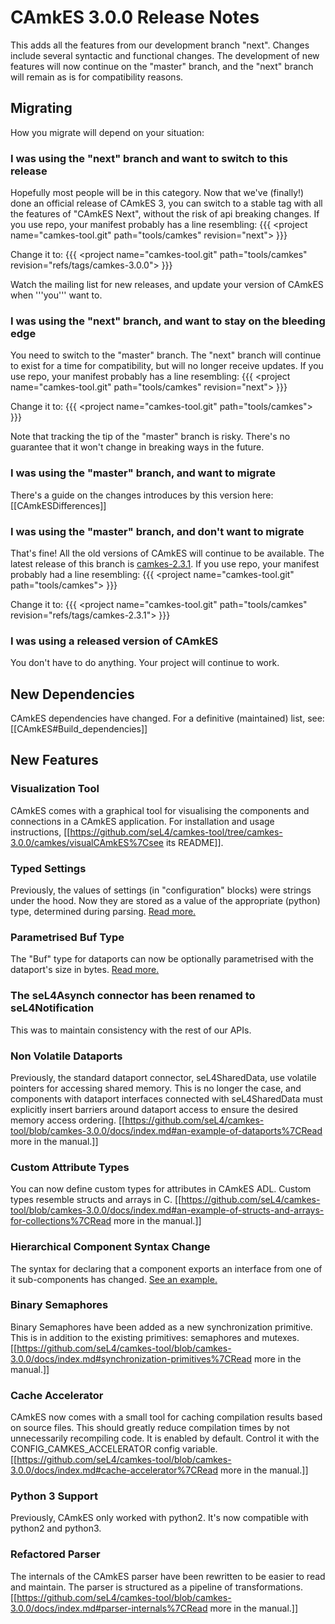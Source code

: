 # CAmkES 3.0.0 Release Notes


This adds all the features from our development branch "next". Changes
include several syntactic and functional changes. The development of new
features will now continue on the "master" branch, and the "next" branch
will remain as is for compatibility reasons.

## Migrating


How you migrate will depend on your situation:

### I was using the "next" branch and want to switch to this release


Hopefully most people will be in this category. Now that we've
(finally!) done an official release of CAmkES 3, you can switch to a
stable tag with all the features of "CAmkES Next", without the risk of
api breaking changes. If you use repo, your manifest probably has a line
resembling: {{{ &lt;project name="camkes-tool.git" path="tools/camkes"
revision="next"&gt; }}}

Change it to: {{{ &lt;project name="camkes-tool.git" path="tools/camkes"
revision="refs/tags/camkes-3.0.0"&gt; }}}

Watch the mailing list for new releases, and update your version of
CAmkES when '''you''' want to.

### I was using the "next" branch, and want to stay on the bleeding edge

You need to switch to the "master" branch. The "next" branch will
continue to exist for a time for compatibility, but will no longer
receive updates. If you use repo, your manifest probably has a line
resembling: {{{ &lt;project name="camkes-tool.git" path="tools/camkes"
revision="next"&gt; }}}

Change it to: {{{ &lt;project name="camkes-tool.git"
path="tools/camkes"&gt; }}}

Note that tracking the tip of the "master" branch is risky. There's no
guarantee that it won't change in breaking ways in the future.

### I was using the "master" branch, and want to migrate


There's a guide on the changes introduces by this version here:
\[\[CAmkESDifferences\]\]

### I was using the "master" branch, and don't want to migrate


That's fine! All the old versions of CAmkES will continue to be
available. The latest release of this branch is
[camkes-2.3.1](https://github.com/seL4/camkes-tool/releases/tag/camkes-2.3.1).
If you use repo, your manifest probably had a line resembling: {{{
&lt;project name="camkes-tool.git" path="tools/camkes"&gt; }}}

Change it to: {{{ &lt;project name="camkes-tool.git" path="tools/camkes"
revision="refs/tags/camkes-2.3.1"&gt; }}}

### I was using a released version of CAmkES


You don't have to do anything. Your project will continue to work.

## New Dependencies


CAmkES dependencies have changed. For a definitive (maintained) list,
see: \[\[CAmkES\#Build\_dependencies\]\]

## New Features


### Visualization Tool


CAmkES comes with a graphical tool for visualising the components and
connections in a CAmkES application. For installation and usage
instructions,
\[\[<https://github.com/seL4/camkes-tool/tree/camkes-3.0.0/camkes/visualCAmkES%7Csee>
its README\]\].

### Typed Settings


Previously, the values of settings (in "configuration" blocks) were
strings under the hood. Now they are stored as a value of the
appropriate (python) type, determined during parsing.
[Read more.](CAmkESDifferences\#Rich\_Types\_for\_Settings)

### Parametrised Buf Type


The "Buf" type for dataports can now be optionally parametrised with the
dataport's size in bytes.
[Read more.](CAmkESDifferences\#Parametrised\_Buf\_Type)

### The seL4Asynch connector has been renamed to seL4Notification


This was to maintain consistency with the rest of our APIs.

### Non Volatile Dataports


Previously, the standard dataport connector, seL4SharedData, use
volatile pointers for accessing shared memory. This is no longer the
case, and components with dataport interfaces connected with
seL4SharedData must explicitly insert barriers around dataport access to
ensure the desired memory access ordering.
\[\[<https://github.com/seL4/camkes-tool/blob/camkes-3.0.0/docs/index.md#an-example-of-dataports%7CRead>
more in the manual.\]\]

### Custom Attribute Types


You can now define custom types for attributes in CAmkES ADL. Custom
types resemble structs and arrays in C.
\[\[<https://github.com/seL4/camkes-tool/blob/camkes-3.0.0/docs/index.md#an-example-of-structs-and-arrays-for-collections%7CRead>
more in the manual.\]\]

### Hierarchical Component Syntax Change


The syntax for declaring that a component exports an interface from one
of it sub-components has changed.
[See an example.](CAmkESDifferences\#Hierarchical\_Components)

### Binary Semaphores


Binary Semaphores have been added as a new synchronization primitive.
This is in addition to the existing primitives: semaphores and mutexes.
\[\[<https://github.com/seL4/camkes-tool/blob/camkes-3.0.0/docs/index.md#synchronization-primitives%7CRead>
more in the manual.\]\]

### Cache Accelerator


CAmkES now comes with a small tool for caching compilation results based
on source files. This should greatly reduce compilation times by not
unnecessarily recompiling code. It is enabled by default. Control it
with the CONFIG\_CAMKES\_ACCELERATOR config variable.
\[\[<https://github.com/seL4/camkes-tool/blob/camkes-3.0.0/docs/index.md#cache-accelerator%7CRead>
more in the manual.\]\]

### Python 3 Support


Previously, CAmkES only worked with python2. It's now compatible with
python2 and python3.

### Refactored Parser


The internals of the CAmkES parser have been rewritten to be easier to
read and maintain. The parser is structured as a pipeline of
transformations.
\[\[<https://github.com/seL4/camkes-tool/blob/camkes-3.0.0/docs/index.md#parser-internals%7CRead>
more in the manual.\]\]
